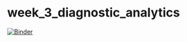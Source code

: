 # week_3_diagnostic_analytics

[![Binder](https://mybinder.org/badge_logo.svg)](https://mybinder.org/v2/gh/ChandanInTech/week_3_diagnostic_analytics/HEAD)
